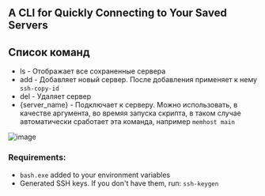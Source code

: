 ## A CLI for Quickly Connecting to Your Saved Servers

## Список команд
- ls - Отображает все сохраненные сервера
- add - Добавляет новый сервер. После добавления применяет к нему `ssh-copy-id`
- del - Удаляет сервер
- {server_name} - Подключает к серверу. Можно использовать, в качестве аргумента, во времяя запуска скрипта, в таком случае автоматически сработает эта команда, например `memhost main`

![image](https://github.com/user-attachments/assets/7c81eb31-646a-4c85-91a9-775454ee3983)


### Requirements:
- `bash.exe` added to your environment variables
- Generated SSH keys. If you don't have them, run: `ssh-keygen`
